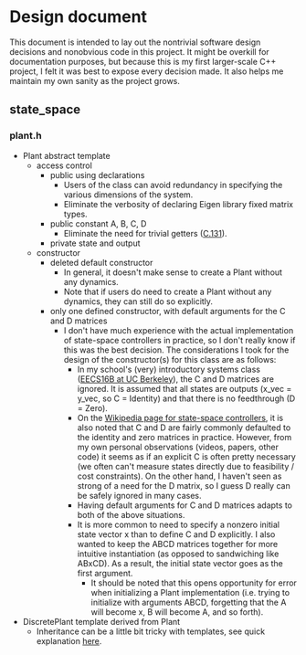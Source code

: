 # Design document

This document is intended to lay out the nontrivial software design decisions and nonobvious code in this project. It might be overkill for documentation purposes, but because this is my first larger-scale C++ project, I felt it was best to expose every decision made. It also helps me maintain my own sanity as the project grows.


## state_space

### plant.h
- Plant abstract template 
    - access control
        - public using declarations
            - Users of the class can avoid redundancy in specifying the various dimensions of the system.
            - Eliminate the verbosity of declaring Eigen library fixed matrix types.
        - public constant A, B, C, D
            - Eliminate the need for trivial getters ([C.131](https://github.com/isocpp/CppCoreGuidelines/blob/master/CppCoreGuidelines.md#c131-avoid-trivial-getters-and-setters)).
        - private state and output
    - constructor
        - deleted default constructor 
            - In general, it doesn't make sense to create a Plant without any dynamics. 
            - Note that if users do need to create a Plant without any dynamics, they can still do so explicitly.
        - only one defined constructor, with default arguments for the C and D matrices
            - I don't have much experience with the actual implementation of state-space controllers in practice, so I don't really know if this was the best decision. The considerations I took for the design of the constructor(s) for this class are as follows:
                - In my school's (very) introductory systems class ([EECS16B at UC Berkeley](https://inst.eecs.berkeley.edu/~ee16b/sp20/)), the C and D matrices are ignored. It is assumed that all states are outputs (x_vec = y_vec, so C = Identity) and that there is no feedthrough (D = Zero).
                - On the [Wikipedia page for state-space controllers](https://en.wikipedia.org/wiki/State-space_representation), it is also noted that C and D are fairly commonly defaulted to the identity and zero matrices in practice. However, from my own personal observations (videos, papers, other code) it seems as if an explicit C is often pretty necessary (we often can't measure states directly due to feasibility / cost constraints). On the other hand, I haven't seen as strong of a need for the D matrix, so I guess D really can be safely ignored in many cases.
                - Having default arguments for C and D matrices adapts to both of the above situations.
                - It is more common to need to specify a nonzero initial state vector x than to define C and D explicitly. I also wanted to keep the ABCD matrices together for more intuitive instantiation (as opposed to sandwiching like ABxCD). As a result, the initial state vector goes as the first argument.
                    - It should be noted that this opens opportunity for error when initializing a Plant implementation (i.e. trying to initialize with arguments ABCD, forgetting that the A will become x, B will become A, and so forth).
- DiscretePlant template derived from Plant
    - Inheritance can be a little bit tricky with templates, see quick explanation [here](https://isocpp.org/wiki/faq/templates#nondependent-name-lookup-members).

